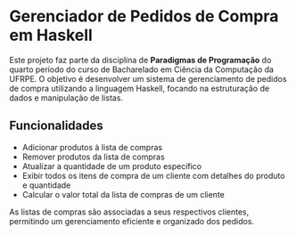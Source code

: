 # Gerenciador de Pedidos de Compra em Haskell

Este projeto faz parte da disciplina de **Paradigmas de Programação** do quarto período do curso de Bacharelado em Ciência da Computação da UFRPE. O objetivo é desenvolver um sistema de gerenciamento de pedidos de compra utilizando a linguagem Haskell, focando na estruturação de dados e manipulação de listas.

## Funcionalidades

- Adicionar produtos à lista de compras
- Remover produtos da lista de compras
- Atualizar a quantidade de um produto específico
- Exibir todos os itens de compra de um cliente com detalhes do produto e quantidade
- Calcular o valor total da lista de compras de um cliente

As listas de compras são associadas a seus respectivos clientes, permitindo um gerenciamento eficiente e organizado dos pedidos.
